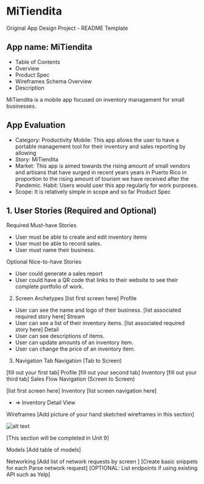 # MiTiendita

Original App Design Project - README Template
## App name: MiTiendita
- Table of Contents
- Overview
- Product Spec
- Wireframes
Schema
Overview
- Description

MiTiendita is a mobile app focused on inventory management for small businesses.
## App Evaluation

- Category: Productivity
Mobile: This app allows the user to have a portable management tool for their inventory and sales reporting by allowing 
- Story: MiTiendita 
- Market: This app is aimed towards the rising amount of small vendors and artisans that have surged in recent years years in Puerto Rico in proportion to the rising amount of tourism we have received after the Pandemic.
Habit: Users would user this app regularly for work purposes. 
- Scope: It is relatively simple in scope and so far 
Product Spec
## 1. User Stories (Required and Optional)
Required Must-have Stories

- User must be able to create and edit inventory items
- User must be able to record sales.
- User must name their business.

Optional Nice-to-have Stories

- User could generate a sales report
- User could have a QR code that links to their website to see their complete portfolio of work. 

2. Screen Archetypes
[list first screen here]
Profile
- User can see the name and logo of their business. 
[list associated required story here]
Stream
- User can see a list of their inventory items.
[list associated required story here]
Detail
- User can see descriptions of items.
- User can update amounts of an inventory item.
- User can change the price of an inventory item.
3. Navigation
Tab Navigation (Tab to Screen)

[fill out your first tab]
Profile
[fill out your second tab]
Inventory
[fill out your third tab]
Sales
Flow Navigation (Screen to Screen)

[list first screen here]
Inventory
[list screen navigation here]
 - => Inventory Detail View

Wireframes
[Add picture of your hand sketched wireframes in this section] 

![alt text](IMG_4880.HEIC)



[This section will be completed in Unit 9]

Models
[Add table of models]

Networking
[Add list of network requests by screen ]
[Create basic snippets for each Parse network request]
[OPTIONAL: List endpoints if using existing API such as Yelp]
